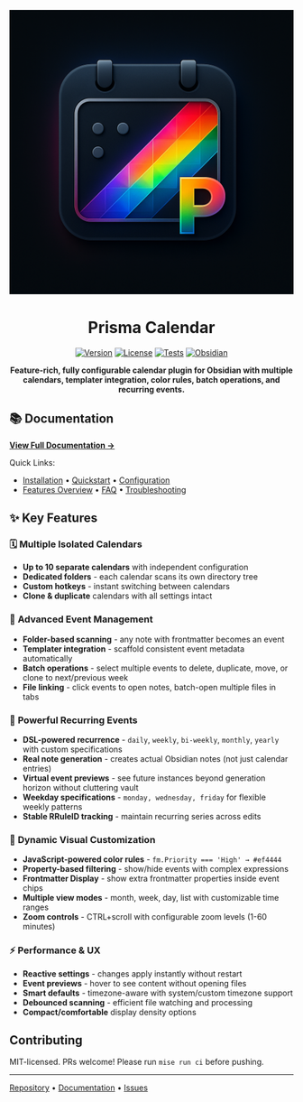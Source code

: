 <div align="center">

![Prisma Calendar Logo](docs-site/static/img/PrismaCalendar.png)

# Prisma Calendar

[![Version](https://img.shields.io/badge/version-1.0.0-blue.svg)](https://github.com/Real1tyy/Prisma-Calendar/releases)
[![License](https://img.shields.io/badge/license-MIT-green.svg)](LICENSE)
[![Tests](https://img.shields.io/badge/tests-vitest-yellow.svg)](tests/)
[![Obsidian](https://img.shields.io/badge/obsidian-plugin-purple.svg)](https://obsidian.md)

**Feature-rich, fully configurable calendar plugin for Obsidian with multiple calendars, templater integration, color rules, batch operations, and recurring events.**

</div>

## 📚 Documentation

**[View Full Documentation →](https://real1tyy.github.io/Prisma-Calendar/)**

Quick Links:
- [Installation](https://real1tyy.github.io/Prisma-Calendar/installation) • [Quickstart](https://real1tyy.github.io/Prisma-Calendar/quickstart) • [Configuration](https://real1tyy.github.io/Prisma-Calendar/configuration)
- [Features Overview](https://real1tyy.github.io/Prisma-Calendar/features/overview) • [FAQ](https://real1tyy.github.io/Prisma-Calendar/faq) • [Troubleshooting](https://real1tyy.github.io/Prisma-Calendar/troubleshooting)

## ✨ Key Features

### 🗓️ **Multiple Isolated Calendars**
- **Up to 10 separate calendars** with independent configuration
- **Dedicated folders** - each calendar scans its own directory tree
- **Custom hotkeys** - instant switching between calendars
- **Clone & duplicate** calendars with all settings intact

### 📁 **Advanced Event Management**
- **Folder-based scanning** - any note with frontmatter becomes an event
- **Templater integration** - scaffold consistent event metadata automatically
- **Batch operations** - select multiple events to delete, duplicate, move, or clone to next/previous week
- **File linking** - click events to open notes, batch-open multiple files in tabs

### 🔄 **Powerful Recurring Events**
- **DSL-powered recurrence** - `daily`, `weekly`, `bi-weekly`, `monthly`, `yearly` with custom specifications
- **Real note generation** - creates actual Obsidian notes (not just calendar entries)
- **Virtual event previews** - see future instances beyond generation horizon without cluttering vault
- **Weekday specifications** - `monday, wednesday, friday` for flexible weekly patterns
- **Stable RRuleID tracking** - maintain recurring series across edits

### 🎨 **Dynamic Visual Customization**
- **JavaScript-powered color rules** - `fm.Priority === 'High' → #ef4444`
- **Property-based filtering** - show/hide events with complex expressions
- **Frontmatter Display** - show extra frontmatter properties inside event chips
- **Multiple view modes** - month, week, day, list with customizable time ranges
- **Zoom controls** - CTRL+scroll with configurable zoom levels (1-60 minutes)

### ⚡ **Performance & UX**
- **Reactive settings** - changes apply instantly without restart
- **Event previews** - hover to see content without opening files
- **Smart defaults** - timezone-aware with system/custom timezone support
- **Debounced scanning** - efficient file watching and processing
- **Compact/comfortable** display density options

##  Contributing

MIT-licensed. PRs welcome! Please run `mise run ci` before pushing.

---

[Repository](https://github.com/Real1tyy/Prisma-Calendar) • [Documentation](https://real1tyy.github.io/Prisma-Calendar/) • [Issues](https://github.com/Real1tyy/Prisma-Calendar/issues)
